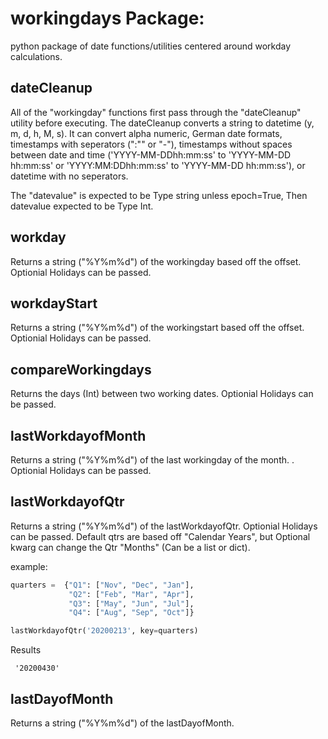 # workingdays Package:
python package of date functions/utilities centered around workday calculations.


## dateCleanup

All of the "workingday" functions first pass through the "dateCleanup" utility before executing. The dateCleanup converts a string to datetime (y, m, d, h, M, s). It can convert alpha numeric, German date formats, timestamps with seperators (":"" or "-"), timestamps without spaces between date and time ('YYYY-MM-DDhh:mm:ss' to 'YYYY-MM-DD hh:mm:ss' or 'YYYY:MM:DDhh:mm:ss' to 'YYYY-MM-DD hh:mm:ss'), or datetime with no seperators.

The "datevalue" is expected to be Type string unless epoch=True, Then datevalue expected to be Type Int.


## workday
Returns a string ("%Y%m%d") of the workingday based off the offset. Optionial Holidays can be passed.

## workdayStart
Returns a string ("%Y%m%d") of the workingstart based off the offset. Optionial Holidays can be passed.

## compareWorkingdays
Returns the days (Int) between two working dates. Optionial Holidays can be passed.

## lastWorkdayofMonth
Returns a string ("%Y%m%d") of the last workingday of the month. . Optionial Holidays can be passed.

## lastWorkdayofQtr
Returns a string ("%Y%m%d") of the lastWorkdayofQtr. Optionial Holidays can be passed. Default qtrs are based off "Calendar Years", but Optional kwarg can change the Qtr "Months" (Can be a list or dict).

example:
``` python
quarters =  {"Q1": ["Nov", "Dec", "Jan"],
             "Q2": ["Feb", "Mar", "Apr"],
             "Q3": ["May", "Jun", "Jul"],
             "Q4": ["Aug", "Sep", "Oct"]}

lastWorkdayofQtr('20200213', key=quarters)
```
Results

     '20200430'

## lastDayofMonth
Returns a string ("%Y%m%d") of the lastDayofMonth.

